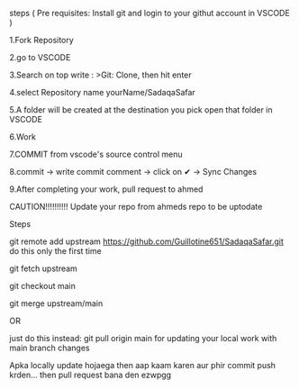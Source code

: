 steps ( Pre requisites: Install git and login to your githut account in VSCODE )

1.Fork Repository

2.go to VSCODE

3.Search on top write : >Git: Clone, then hit enter

4.select Repository name yourName/SadaqaSafar

5.A folder will be created at the destination you pick open that folder in VSCODE

6.Work

7.COMMIT from vscode's source control menu

8.commit -> write commit comment -> click on ✔ -> Sync Changes

9.After completing your work, pull request to ahmed 



CAUTION!!!!!!!!!! Update your repo from ahmeds repo to be uptodate

Steps


git remote add upstream https://github.com/Guillotine651/SadaqaSafar.git do this only the first time

git fetch upstream

git checkout main

git merge upstream/main

OR

just do this instead: git pull origin main for updating your local work with main branch changes

Apka locally update hojaega then aap kaam karen aur phir commit push krden... then pull request bana den ezwpgg

